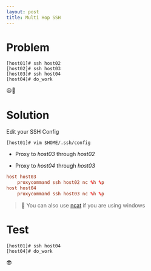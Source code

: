```yaml
---
layout: post
title: Multi Hop SSH
---
```


# Problem


```shell
[host01]# ssh host02
[host02]# ssh host03
[host03]# ssh host04
[host04]# do_work

```

:smiley::gun:

# Solution

Edit your SSH Config

```shell
[host01]# vim $HOME/.ssh/config
```

 * Proxy to *host03* through *host02*

 * Proxy to *host04* through *host03*

```conf
host host03
	proxycommand ssh host02 nc %h %p
host host04
	proxycommand ssh host03 nc %h %p
```

  > :memo: You can also use [ncat](https://nmap.org/ncat/) if you are using windows

# Test

```shell
[host01]# ssh host04
[host04]# do_work
```

:sunglasses:
